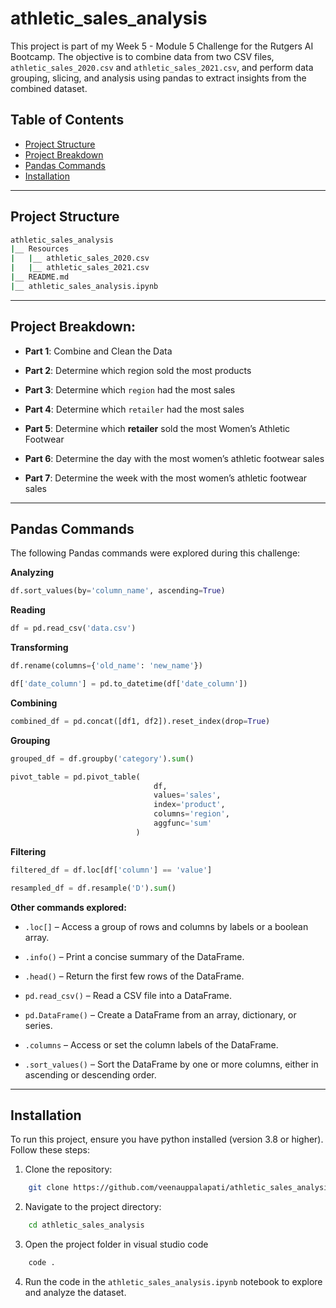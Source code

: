 # athletic_sales_analysis
This project is part of my Week 5 - Module 5 Challenge for the Rutgers AI Bootcamp. The objective is to combine data from two CSV files, `athletic_sales_2020.csv` and `athletic_sales_2021.csv`, and perform data grouping, slicing, and analysis using pandas to extract insights from the combined dataset.


## Table of Contents
- [Project Structure](#project-structure)
- [Project Breakdown](#project-breakdown)
- [Pandas Commands](#pandas-commands)
- [Installation](#installation)

---

## Project Structure

```bash
athletic_sales_analysis
|__ Resources
|   |__ athletic_sales_2020.csv
|   |__ athletic_sales_2021.csv
|__ README.md
|__ athletic_sales_analysis.ipynb
```
---

## Project Breakdown: 

- **Part 1**: Combine and Clean the Data

- **Part 2**: Determine which region sold the most products

- **Part 3**: Determine which `region` had the most sales

- **Part 4**: Determine which `retailer` had the most sales

- **Part 5**: Determine which **retailer** sold the most Women’s Athletic Footwear

- **Part 6**: Determine the day with the most women’s athletic footwear sales

- **Part 7**: Determine the week with the most women’s athletic footwear sales


---

## Pandas Commands

The following Pandas commands were explored during this challenge:

**Analyzing**
```py
df.sort_values(by='column_name', ascending=True)
```

**Reading**
```py
df = pd.read_csv('data.csv')
```

**Transforming**
```py
df.rename(columns={'old_name': 'new_name'})
```

```py
df['date_column'] = pd.to_datetime(df['date_column'])
```

**Combining**
```py
combined_df = pd.concat([df1, df2]).reset_index(drop=True)
```

**Grouping**

```py
grouped_df = df.groupby('category').sum()
```

```py
pivot_table = pd.pivot_table(
                                df, 
                                values='sales', 
                                index='product', 
                                columns='region', 
                                aggfunc='sum'
                            )
```


**Filtering**
```py
filtered_df = df.loc[df['column'] == 'value']
```

```py
resampled_df = df.resample('D').sum()
```

**Other commands explored:**

- `.loc[]` – Access a group of rows and columns by labels or a boolean array.

- `.info()` – Print a concise summary of the DataFrame.

- `.head()` – Return the first few rows of the DataFrame.

- `pd.read_csv()` – Read a CSV file into a DataFrame.

- `pd.DataFrame()` – Create a DataFrame from an array, dictionary, or series.

- `.columns` – Access or set the column labels of the DataFrame.

- `.sort_values()` – Sort the DataFrame by one or more columns, either in ascending or descending order.

---

## Installation

To run this project, ensure you have python installed (version 3.8 or higher).  Follow these steps:

1.  Clone the repository:

```bash
    git clone https://github.com/veenauppalapati/athletic_sales_analysis
```

2.  Navigate to the project directory: 

```bash
    cd athletic_sales_analysis
```

3. Open the project folder in visual studio code

```bash
    code .
```
4. Run the code in the `athletic_sales_analysis.ipynb` notebook to explore and analyze the dataset.